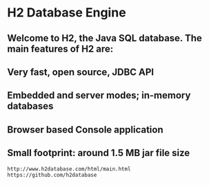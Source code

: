 
#   H2 Database Engine

##   Welcome to H2, the Java SQL database. The main features of H2 are:
##   Very fast, open source, JDBC API
##   Embedded and server modes; in-memory databases
##   Browser based Console application
##   Small footprint: around 1.5 MB jar file size

    http://www.h2database.com/html/main.html
    https://github.com/h2database
    
    
    
    
    
